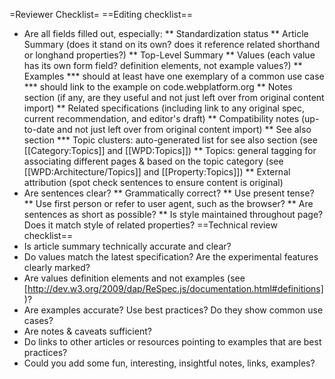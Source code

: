 =Reviewer Checklist=
==Editing checklist==
* Are all fields filled out, especially:
** Standardization status
** Article Summary (does it stand on its own? does it reference related shorthand or longhand properties?)
** Top-Level Summary
** Values (each value has its own form field? definition elements, not example values?)
** Examples
*** should at least have one exemplary of a common use case
*** should link to the example on code.webplatform.org
** Notes section (if any, are they useful and not just left over from original content import)
** Related specifications (including link to any original spec, current recommendation, and editor's draft)
** Compatibility notes (up-to-date and not just left over from original content import)
** See also section
*** Topic clusters: auto-generated list for see also section (see [[Category:Topics]] and [[WPD:Topics]])
** Topics: general tagging for associating different pages & based on the topic category (see [[WPD:Architecture/Topics]] and [[Property:Topics]])
** External attribution (spot check sentences to ensure content is original)
* Are sentences clear?
** Grammatically correct?
** Use present tense?
** Use first person or refer to user agent, such as the browser?
** Are sentences as short as possible?
** Is style maintained throughout page? Does it match style of related properties?
==Technical review checklist==
* Is article summary technically accurate and clear?
* Do values match the latest specification? Are the experimental features clearly marked?
* Are values definition elements and not examples (see [http://dev.w3.org/2009/dap/ReSpec.js/documentation.html#definitions])?
* Are examples accurate? Use best practices? Do they show common use cases?
* Are notes & caveats sufficient?
* Do links to other articles or resources pointing to examples that are best practices?
* Could you add some fun, interesting, insightful notes, links, examples?